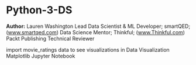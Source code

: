 # Python-3-DS

**Author:** Lauren Washington
Lead Data Scientist & ML Developer; smartQED; (www.smartqed.com)
Data Science Mentor; Thinkful; (www.Thinkful.com)
Packt Publishing Technical Reviewer

import movie_ratings data to see visualizations in Data Visualization Matplotlib Jupyter Notebook
